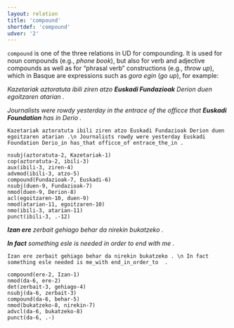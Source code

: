 ```yaml
---
layout: relation
title: 'compound'
shortdef: 'compound'
udver: '2'
---
```


`compound` is one of the three relations in UD for compounding. It is used for noun compounds (e.g., *phone book*), but also for verb and adjective compounds as well as for “phrasal verb” constructions (e.g., *throw up*), which in Basque are expressions such as *gora egin* (*go up*), for example:

*Kazetariak aztoratuta ibili ziren atzo **Euskadi Fundazioak** Derion duen egoitzaren atarian .*

*Journalists were rowdy yesterday in the entrace of the officce that **Euskadi Foundation** has in Derio .*

~~~ sdparse
Kazetariak aztoratuta ibili ziren atzo Euskadi Fundazioak Derion duen egoitzaren atarian .\n Journalists rowdy were yesterday Euskadi Foundation Derio_in has_that officce_of entrace_the_in .

nsubj(aztoratuta-2, Kazetariak-1)
cop(aztoratuta-2, ibili-3)
aux(ibili-3, ziren-4)
advmod(ibili-3, atzo-5)
compound(Fundazioak-7, Euskadi-6)
nsubj(duen-9, Fundazioak-7)
nmod(duen-9, Derion-8)
acl(egoitzaren-10, duen-9)
nmod(atarian-11, egoitzaren-10)
nmo(ibili-3, atarian-11)
punct(ibili-3, .-12)
~~~

***Izan ere** zerbait gehiago behar da nirekin bukatzeko .*

***In fact** something esle is needed in order to end with me .*

~~~ sdparse
Izan ere zerbait gehiago behar da nirekin bukatzeko . \n In fact something esle needed is me_with end_in_order_to  .

compound(ere-2, Izan-1)
nmod(da-6, ere-2)
det(zerbait-3, gehiago-4)
nsubj(da-6, zerbait-3)
compound(da-6, behar-5)
nmod(bukatzeko-8, nirekin-7)
advcl(da-6, bukatzeko-8)
punct(da-6, .-)
~~~
<!-- Interlanguage links updated Pá kvě 14 11:08:56 CEST 2021 -->
